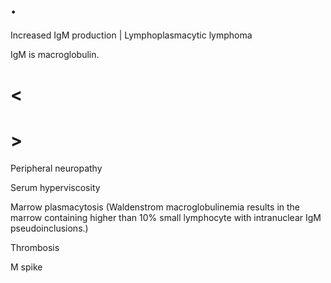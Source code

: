 # .

Increased IgM production | Lymphoplasmacytic lymphoma

IgM is macroglobulin.

# <

# >

Peripheral neuropathy

Serum hyperviscosity

Marrow plasmacytosis (Waldenstrom macroglobulinemia results in the marrow containing higher than 10% small lymphocyte with intranuclear IgM pseudoinclusions.)

Thrombosis

M spike
